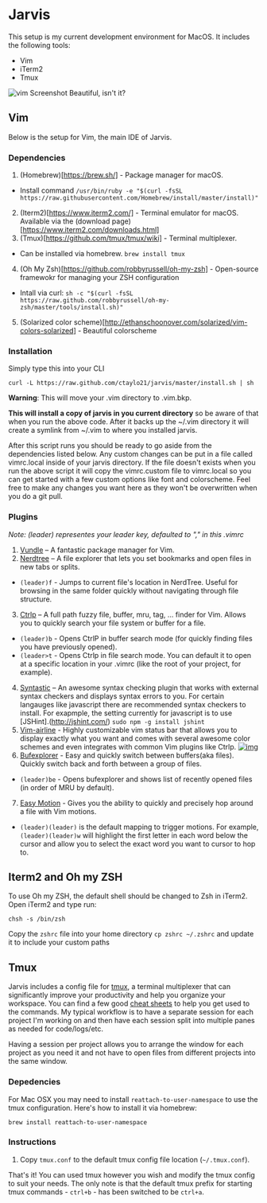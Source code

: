 # Jarvis
This setup is my current development environment for MacOS. It includes the following tools:

- Vim
- iTerm2
- Tmux

<img src="http://i.imgur.com/QkN0bpN.png" title="vim Screenshot"/></a>
Beautiful, isn't it?

## Vim
Below is the setup for Vim, the main IDE of Jarvis.

### Dependencies
1. (Homebrew)[https://brew.sh/] - Package manager for macOS.
  * Install command `/usr/bin/ruby -e "$(curl -fsSL https://raw.githubusercontent.com/Homebrew/install/master/install)"`
2. (Iterm2)[https://www.iterm2.com/] - Terminal emulator for macOS. Available via the (download page)[https://www.iterm2.com/downloads.html]
3. (Tmux)[https://github.com/tmux/tmux/wiki] - Terminal multiplexer.
  * Can be installed via homebrew. `brew install tmux`
4. (Oh My Zsh)[https://github.com/robbyrussell/oh-my-zsh] - Open-source framewokr for managing your ZSH configuration
  * Intall via curl: `sh -c "$(curl -fsSL https://raw.github.com/robbyrussell/oh-my-zsh/master/tools/install.sh)"`
5. (Solarized color scheme)[http://ethanschoonover.com/solarized/vim-colors-solarized] - Beautiful colorscheme

### Installation
Simply type this into your CLI

`curl -L https://raw.github.com/ctaylo21/jarvis/master/install.sh | sh`

**Warning**: This will move your .vim directory to .vim.bkp.

**This will install a copy of jarvis in you current directory** so be aware of that when you run the above code.
After it backs up the ~/.vim directory it will create a symlink from ~/.vim to where you installed jarvis.

After this script runs you should be ready to go aside from the dependencies listed below. Any custom changes can be put in a file called vimrc.local inside of your jarvis directory. If the file doesn't exists when you run the above script it will copy the vimrc.custom file to vimrc.local so you can get started with a few custom options like font and colorscheme. Feel free to make any changes you want here as they won't be overwritten when you do a git pull.

### Plugins
*Note: (leader) representes your leader key, defaulted to "," in this .vimrc*
1. [Vundle](https://github.com/gmarik/vundle">Vundle) – A fantastic package manager for Vim.
2. [Nerdtree](https://github.com/scrooloose/nerdtree) – A file explorer that lets you set bookmarks and open files in new tabs or splits.
  * `(leader)f` - Jumps to current file's location in NerdTree. Useful for browsing in the same folder quickly without navigating through file structure.
3. [Ctrlp](https://github.com/kien/ctrlp.vim) – A full path fuzzy file, buffer, mru, tag, … finder for Vim. Allows you to quickly search your file system or buffer for a file.
  * `(leader)b` - Opens CtrlP in buffer search mode (for quickly finding files you have previously opened).
  * `(leader>t` - Opens Ctrlp in file search mode. You can default it to open at a specific location in your .vimrc (like the root of your project, for example).
4. [Syntastic](https://github.com/scrooloose/syntastic) – An awesome syntax checking plugin that works with external syntax checkers and displays syntax errors to you. For certain langauges like javascript there are recommended syntax checkers to install. For exapmple, the setting currently for javascript is to use [JSHint].(http://jshint.com/)
  ```sudo npm -g install jshint```
5. [Vim-airline](https://github.com/bling/vim-airline) - Highly customizable vim status bar that allows you to display exactly what you want and comes with several awesome color schemes and even integrates with common Vim plugins like Ctrlp.
<a href="https://github.com/bling/vim-airline/wiki/screenshots/demo.gif" target="_blank"><img src="https://github.com/bling/vim-airline/wiki/screenshots/demo.gif" alt="img" style="max-width:100%;"></a>
6. [Bufexplorer](https://github.com/corntrace/bufexplorer) - Easy and quickly switch between buffers(aka files). Quickly switch back and forth between a group of files.
  * `(leader)be` - Opens bufexplorer and shows list of recently opened files (in order of MRU by default).
7. [Easy Motion](https://github.com/Lokaltog/vim-easymotion) - Gives you the ability to quickly and precisely hop around a file with Vim motions.
  * `(leader)(leader)` is the default mapping to trigger motions. For example, `(leader)(leader)w` will highlight the first letter in each word below the cursor and allow you to select the exact word you want to cursor to hop to.

## Iterm2 and Oh my ZSH
To use Oh my ZSH, the default shell should be changed to Zsh in iTerm2. Open iTerm2 and type run:
```
chsh -s /bin/zsh
```

Copy the `zshrc` file into your home directory `cp zshrc ~/.zshrc` and update it to include your custom paths

## Tmux
Jarvis includes a config file for <a href="http://tmux.sourceforge.net/">tmux</a>, a terminal multiplexer that can significantly improve your productivity and help you organize your workspace. You can find a few good <a href="https://gist.github.com/MohamedAlaa/2961058">cheat sheets</a> to help you get used to the commands. My typical workflow is to have a separate session for each project I'm working on and then have each session split into multiple panes as needed for code/logs/etc.

Having a session per project allows you to arrange the window for each project as you need it and not have to open files from different projects into the same window.

### Depedencies
For Mac OSX you may need to install `reattach-to-user-namespace` to use the tmux configuration. Here's how to install it via homebrew:

```
brew install reattach-to-user-namespace
```

### Instructions
1. Copy `tmux.conf` to the default tmux config file location (`~/.tmux.conf`).

That's it! You can used tmux however you wish and modify the tmux config to suit your needs. The only note is that the default tmux prefix for starting tmux commands - `ctrl+b` - has been switched to be `ctrl+a`.
